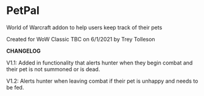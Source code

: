 # PetPal
World of Warcraft addon to help users keep track of their pets

Created for WoW Classic TBC on 6/1/2021 by Trey Tolleson


**CHANGELOG**

V1.1: Added in functionality that alerts hunter when they begin combat and their pet is not summoned or is dead.

V1.2: Alerts hunter when leaving combat if their pet is unhappy and needs to be fed.

